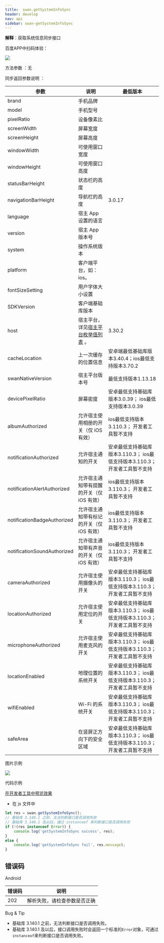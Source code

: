```yaml
---
title:  swan.getSystemInfoSync
header: develop
nav: api
sidebar: swan-getSystemInfoSync
---
```



 

**解释**：获取系统信息同步接口

 百度APP中扫码体验： 

<img src="https://b.bdstatic.com/miniapp/assets/images/doc_demo/fragment_getSystemInfoSync.png"  class="demo-qrcode-image" />

 方法参数 ：无

 同步返回参数说明 ：

|参数  |说明 |最低版本|
|---- | ---- |----|
|brand  | 手机品牌 | |
|model |  手机型号   | |
|pixelRatio | 设备像素比  | |
|screenWidth |屏幕宽度   | |
|screenHeight |   屏幕高度 | |
|windowWidth |可使用窗口宽度 | |
|windowHeight  |  可使用窗口高度 | |
|statusBarHeight| 状态栏的高度 | |
|navigationBarHeight| 导航栏的高度|3.0.17|
|language |宿主 App 设置的语言 | |
|version |宿主 App 版本号| |
|system  |操作系统版本  | |
|platform |客户端平台，如：ios。| |
|fontSizeSetting |用户字体大小设置 | |
|SDKVersion |客户端基础库版本 | |
|host|宿主平台，详见[宿主平台枚举值列表](https://smartprogram.baidu.com/docs/develop/api/device_sys/hostlist/) 。|3.30.2|
|cacheLocation |上一次缓存的位置信息|安卓端最低基础库版本3.40.4；ios最低支持版本3.70.2|
|swanNativeVersion|宿主平台版本号|最低支持版本1.13.18|
|devicePixelRatio|屏幕密度|安卓最低支持基础库版本3.0.39； ios最低支持版本3.0.39 |
|albumAuthorized|允许宿主使用相册的开关（仅 iOS 有效）|ios最低支持版本3.110.3； 开发者工具暂不支持 |
|notificationAuthorized|允许宿主通知的开关|安卓最低支持基础库版本3.110.3； ios最低支持版本3.110.3； 开发者工具暂不支持 |
|notificationAlertAuthorized|允许宿主通知带有提醒的开关（仅 iOS 有效）|ios最低支持版本3.110.3； 开发者工具暂不支持 |
|notificationBadgeAuthorized|允许宿主通知带有标记的开关（仅 iOS 有效）|ios最低支持版本3.110.3； 开发者工具暂不支持 |
|notificationSoundAuthorized|允许宿主通知带有声音的开关（仅 iOS 有效）|ios最低支持版本3.110.3； 开发者工具暂不支持 |
|cameraAuthorized|允许宿主使用摄像头的开关|安卓最低支持基础库版本3.110.3； ios最低支持版本3.110.3； 开发者工具暂不支持 |
|locationAuthorized|允许宿主使用定位的开关|安卓最低支持基础库版本3.110.3； ios最低支持版本3.110.3； 开发者工具暂不支持 |
|microphoneAuthorized|允许宿主使用麦克风的开关|安卓最低支持基础库版本3.110.3； ios最低支持版本3.110.3； 开发者工具暂不支持 |
|locationEnabled|地理位置的系统开关|安卓最低支持基础库版本3.110.3； ios最低支持版本3.110.3； 开发者工具暂不支持 |
|wifiEnabled|Wi-Fi 的系统开关|安卓最低支持基础库版本3.110.3； ios最低支持版本3.110.3； 开发者工具暂不支持 |
|safeArea|在竖屏正方向下的安全区域|安卓最低支持基础库版本3.110.3； ios最低支持版本3.110.3； 开发者工具暂不支持 |


 图片示例 

<div class="m-doc-custom-examples">
    <div class="m-doc-custom-examples-correct">
        <img src="https://b.bdstatic.com/miniapp/images/getSystemInfoSync.gif">
    </div>
    <div class="m-doc-custom-examples-correct">
        <img src=" ">
    </div>
    <div class="m-doc-custom-examples-correct">
        <img src=" ">
    </div>     
</div>

 代码示例 

<a href="swanide://fragment/19e8320c9c0942291e4db450dbbdb4251577107352196" title="在开发者工具中预览效果" target="_self">在开发者工具中预览效果</a>


* 在 js 文件中

```js
let res = swan.getSystemInfoSync();
// 基础库 3.140.1 之前，无法判断接口是否调用失败
// 基础库 3.140.1 及以后，通过 instanceof 来判断接口是否调用失败
if (!(res instanceof Error)) {
    console.log('getSystemInfoSync success', res);
}
else {
    console.log('getSystemInfoSync fail', res.message);
}

```

##  错误码

Android

|错误码|说明|
|--|--|
|202|解析失败，请检查参数是否正确      |

 Bug & Tip 
* 基础库 3.140.1 之前，无法判断接口是否调用失败。
* 基础库 3.140.1 及以后，接口调用失败时会返回一个标准的`Error`对象，可通过`instanceof`来判断接口是否调用失败。